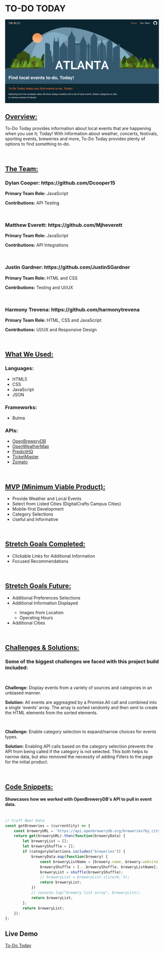 <h1>TO-DO TODAY</h1>
<img src="images/Main-page.png">

<h2><u>Overview:</u></h2>
<p>To-Do Today provides information about local events that are happening when you use it; Today! With information about weather, concerts, festivals, sporting events, breweries and more, To-Do Today provides plenty of options to find something to-do.</p>
<br>
    
<h2><u>The Team:</u></h2>
<h3>Dylan Cooper: https://github.com/Dcooper15</h3>
<p><b>Primary Team Role:</b> JavaScript</p>
<p><b>Contributions:</b> API Testing</p>
<br>
<h3>Matthew Everett: https://github.com/Mjheverett</h3>
<p><b>Primary Team Role:</b> JavaScript</p>
<p><b>Contributions:</b> API Integrations</p>
<br>
<h3>Justin Gardner: https://github.com/JustinSGardner</h3>
<p><b>Primary Team Role:</b> HTML and CSS</p>
<p><b>Contributions:</b> Testing and UI/UX</p>
<br>
<h3>Harmony Trevena: https://github.com/harmonytrevena</h3>
<p><b>Primary Team Role:</b> HTML, CSS and JavaScript</p>
<p><b>Contributions:</b> UI/UX and Responsive Design</p>
<br>

<h2><u>What We Used:</u></h2>
<h3>Languages:</h3>
<ul>
    <li>HTML5</li>
    <li>CSS</li>
    <li>JavaScript</li>
    <li>JSON</li>
</ul>
<h3>Frameworks:</h3>
<ul>
    <li>Bulma</li>
</ul>
<h3>APIs:</h3>
<ul>
    <li><a href="https://www.openbrewerydb.org/">OpenBreweryDB</a></li>
    <li><a href="https://openweathermap.org/">OpenWeatherMap</a></li>
    <li><a href="https://www.predicthq.com/">PredictHQ</a></li>
    <li><a href="https://developer.ticketmaster.com/">TicketMaster</a></li>
    <li><a href="https://developers.zomato.com/">Zomato</a></li>
</ul>
<br>

<h2><u>MVP (Minimum Viable Product):</u></h2>
<ul>
    <li>Provide Weather and Local Events</li>
    <li>Select from Listed Cities (DigitalCrafts Campus Cities)</li>
    <li>Mobile-first Development</li>
    <li>Category Selections</li>
    <li>Useful and Informative</li>
</ul>
<br>

<h2><u>Stretch Goals Completed:</u></h2>
<ul>
    <li>Clickable Links for Additional Information</li>
    <li>Focused Recommendations</li>
</ul>
<br>
<h2><u>Stretch Goals Future:</u></h2>
<ul>
    <li>Additional Preferences Selections</li>
    <li>Additional Information Displayed</li>
    <ul>
        <li>Images from Location</li>
        <li>Operating Hours</li>
    </ul>
    <li>Additional Cities</li>
</ul>
<br>

<h2><u>Challenges & Solutions:</u></h2>
<h3>Some of the biggest challenges we faced with this project build included:</h2>
<br>
<p><b>Challenge:</b> Display events from a variety of sources and categories in an unbiased manner.</p>
<p><b>Solution:</b> All events are aggreagted by a Promise.All call and combined into a single 'events' array. The array is sorted randomly and then sent to create the HTML elements from the sorted elements.</p>
<br>
<p><b>Challenge:</b> Enable category selection to expand/narrow choices for events types.</p>
<p><b>Solution:</b> Enabling API calls based on the category selection prevents the API from being called if the category is not selected. This both helps to narrow data, but also removed the necessity of adding Filters to the page for the initial product.</p>
<br>
    
<h2><u>Code Snippets:</u></h2>

<h4>Showcases how we worked with OpenBreweryDB's API to pull in event data.</h4>

``` javascript

// Craft Beer Data
const getBreweries = (currentCity) => {
    const breweryURL = `https://api.openbrewerydb.org/breweries?by_city=${currentCity}`;
    return get(breweryURL).then(function(breweryData) {
        let breweryList = [];
        let breweryShuffle = [];
        if (categorySelections.includes("breweries")) {
            breweryData.map(function(brewery) {
                const breweryListName = [brewery.name, brewery.website_url];
                breweryShuffle = [...breweryShuffle, breweryListName];
                breweryList = shuffle(breweryShuffle);
                // breweryList = breweryList.slice(0, 5);
                return breweryList;
            })
            // console.log("brewery list array", breweryList);
            return breweryList;
        };
        return breweryList;
    });
};

```

<h2>Live Demo</h2>
<a href="https://to-do-today.netlify.app/">To-Do Today</a>
